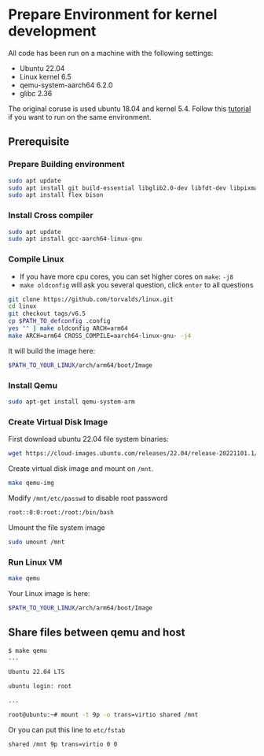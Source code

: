 # Prepare Environment for kernel development

All code has been run on a machine with the following settings:

- Ubuntu 22.04
- Linux kernel 6.5
- qemu-system-aarch64 6.2.0
- glibc 2.36

The original coruse is used ubuntu 18.04 and kernel 5.4. Follow this [tutorial](/ubuntu18.md) if you want to run on the same environment.

## Prerequisite

### Prepare Building environment

```sh
sudo apt update
sudo apt install git build-essential libglib2.0-dev libfdt-dev libpixman-1-dev zlib1g-dev ninja-build
sudo apt install flex bison
```

### Install Cross compiler

```sh
sudo apt update
sudo apt install gcc-aarch64-linux-gnu
```

### Compile Linux

- If you have more cpu cores, you can set higher cores on `make`: `-j8`
- `make oldconfig` will ask you several question, click `enter` to all questions

```sh
git clone https://github.com/torvalds/linux.git
cd linux
git checkout tags/v6.5
cp $PATH_TO_defconfig .config
yes "" | make oldconfig ARCH=arm64
make ARCH=arm64 CROSS_COMPILE=aarch64-linux-gnu- -j4
```

It will build the image here:

```sh
$PATH_TO_YOUR_LINUX/arch/arm64/boot/Image
```

### Install Qemu

```sh
sudo apt-get install qemu-system-arm
```

### Create Virtual Disk Image

First download ubuntu 22.04 file system binaries:

```sh
wget https://cloud-images.ubuntu.com/releases/22.04/release-20221101.1/ubuntu-22.04-server-cloudimg-arm64-root.tar.xz
```

Create virtual disk image and mount on `/mnt`.

```sh
make qemu-img
```

Modify `/mnt/etc/passwd` to disable root password

```sh
root::0:0:root:/root:/bin/bash
```

Umount the file system image

```sh
sudo umount /mnt
```

### Run Linux VM

```sh
make qemu
```

Your Linux image is here:

```sh
$PATH_TO_YOUR_LINUX/arch/arm64/boot/Image
```

## Share files between qemu and host

```sh
$ make qemu
...

Ubuntu 22.04 LTS

ubuntu login: root

...

root@ubuntu:~# mount -t 9p -o trans=virtio shared /mnt
```

Or you can put this line to `etc/fstab`

```
shared /mnt 9p trans=virtio 0 0
```
